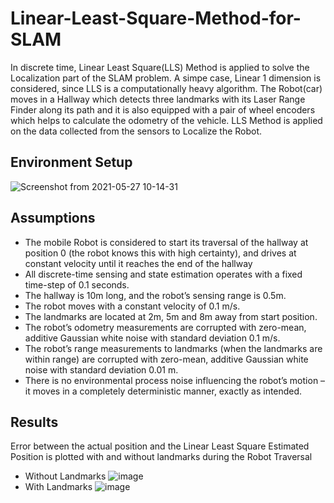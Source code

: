 # Linear-Least-Square-Method-for-SLAM
In discrete time, Linear Least Square(LLS) Method is applied to solve the Localization part of the SLAM problem. A simpe case, Linear 1 dimension is considered, since LLS is a computationally heavy algorithm.
The Robot(car) moves in a Hallway which detects three landmarks with its Laser Range Finder along its path and it is also equipped with a pair of wheel encoders which helps to calculate the odometry of the vehicle.  LLS Method is applied on the data collected from the sensors to Localize the Robot. 

## Environment Setup

![Screenshot from 2021-05-27 10-14-31](https://user-images.githubusercontent.com/67613439/119812019-506d1580-bf05-11eb-8493-dff2aece0469.png)

## Assumptions

* The mobile Robot is considered to start its traversal of the hallway at position 0 (the robot knows this with high certainty), and drives at constant velocity until it reaches the end of the hallway 
* All discrete-time sensing and state estimation operates with a fixed time-step of 0.1 seconds.
* The hallway is 10m long, and the robot’s sensing range is 0.5m.
* The robot moves with a constant velocity of 0.1 m/s.
* The landmarks are located at 2m, 5m and 8m away from start position.
* The robot’s odometry measurements are corrupted with zero-mean, additive Gaussian white noise with standard deviation 0.1 m/s.
* The robot’s range measurements to landmarks (when the landmarks are within range) are corrupted with zero-mean, additive Gaussian white noise with standard deviation 0.01 m.
* There is no environmental process noise influencing the robot’s motion – it moves in a completely deterministic manner, exactly as intended.

## Results
Error between the actual position and the Linear Least Square Estimated Position is plotted with and without landmarks during the Robot Traversal
* Without Landmarks
![image](https://user-images.githubusercontent.com/67613439/125937114-80ec19a5-b7dc-49ac-b8d3-630d2eff7ebb.png)
* With Landmarks
![image](https://user-images.githubusercontent.com/67613439/125937140-f8ad734d-21df-446b-b2e8-145ff6c2c586.png)

